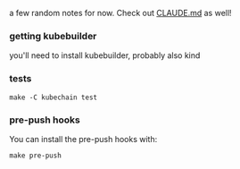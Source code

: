 
a few random notes for now. Check out [CLAUDE.md](./CLAUDE.md) as well!

### getting kubebuilder

you'll need to install kubebuilder, probably also kind

### tests

```
make -C kubechain test
```

### pre-push hooks

You can install the pre-push hooks with:

```
make pre-push
```



